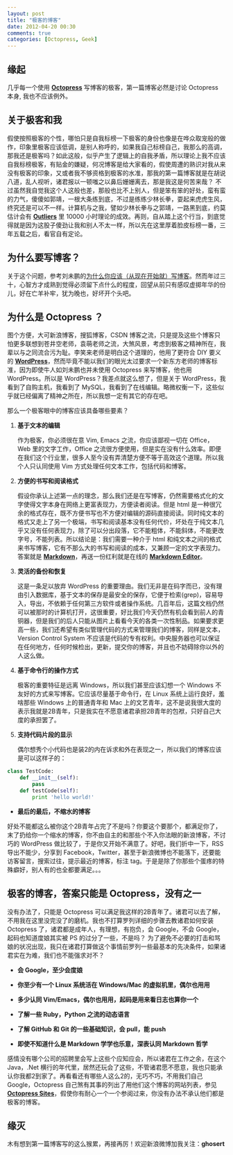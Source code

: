 ```yaml
---
layout: post
title: "极客的博客"
date: 2012-04-20 00:30
comments: true
categories: [Octopress, Geek]
---
```



缘起
--------------------------

几乎每一个使用 **[Octopress]** 写博客的极客，第一篇博客必然是讨论 Octopress 本身, 我也不应该例外。


关于极客和我
--------------------------

假使按照极客的个性，哪怕只是自我标榜一下极客的身份也像是在哗众取宠般的做作，印象里极客应该低调，是别人称呼的，如果我自己标榜自己，我那么的高调，那我还是极客吗？如此这般，似乎产生了逻辑上的自我矛盾，所以理论上我不应该自我标榜极客，有贴金的嫌疑，何况博客是给大家看的，假使周遭的熟识对我从来没有极客的印象，又或者我不够资格到极客的水准，那我的第一篇博客就是在胡说八道，乱人视听，诸君报以一顿嗤之以鼻后姗姗离去，那是我这是何苦来哉？ 不过虽然我自觉我这个人这般也差，那般也比不上别人，但是笨有笨的好处，蛮有蛮的力气，傻傻如郭靖，一根大条练到底，不过是练练少林长拳，耍起来虎虎生风，终究还是可以不一样。计算机与之我，譬如少林长拳与之郭靖，一路黑到底，约莫估计会有 **[Outliers]** 里 10000 小时理论的成效。再则，自从踏上这个行当，到底觉得就是因为这股子傻劲让我和别人不太一样，所以先在这里厚着脸皮标榜一番，三年五载之后，看官自有定论。


为什么要写博客？
--------------------------

关于这个问题，参考刘未鹏的[为什么你应该（从现在开始就）写博客][1]。然而年过三十，心智方才成熟到觉得必须留下点什么的程度，回望从前只有感叹虚掷年华的份儿，好在亡羊补牢，犹为晚也，好坏开个头吧。


为什么是 Octopress ？
--------------------------

图个方便，大可新浪博客，搜狐博客，CSDN 博客之流，只是提及这些个博客只怕更多联想到苍井空老师，袁萌老师之流，大煞风景，考虑到极客之精神所在，我辈以与之同流合污为耻。李笑来老师是明白这个道理的，他用了更符合 DIY 要义的 **[WordPress]**，然而毕竟不能以我们的眼光太过要求一个新东方老师的博客标准，因为即使牛人如刘未鹏也并未使用 Octopress 来写博客，他也用 WordPress。所以是 WordPress？我差点就这么想了，但是关于 WordPress，我看到了自购主机，我看到了 MySQL，我看到了在线编辑。略微权衡一下，这些似乎就已经偏离了精神之所在，所以我想一定有其它的存在吧。

那么一个极客眼中的博客应该具备哪些要素？

1. **基于文本的编辑**

	作为极客，你必须很在意 Vim, Emacs 之流，你应该鄙视一切在 Office，Web 里的文字工作，Office 之流很方便使用，但是实在没有什么效率。即便在我们这个行业里，很多人至今没有弄清楚方便不等于高效这个道理。所以我个人只认同使用 Vim 方式处理任何文本工作，包括代码和博客。

2. **方便的书写和阅读格式**

	假设你承认上述第一点的理念，那么我们还是在写博客，仍然需要格式化的文字使得文字本身在网络上更富表现力，方便读者阅读。但是 html 是一种很冗余的格式存在，既不方便书写也不方便对编辑的源码直接阅读。同时纯文本的格式又走上了另一个极端，书写和阅读基本没有任何代价，坏处在于纯文本几乎又没有任何表现力，除了可以分出段落，它不能粗体，不能斜体，不能更改字号，不能列表。所以结论是：我们需要一种介于 html 和纯文本之间的格式来书写博客，它有不那么大的书写和阅读的成本，又兼顾一定的文字表现力。答案就是 **[Markdown]**，再送一份红利就是在线的 **[Markdown Editor]**。

3. **灵活的备份和恢复**

	这是一条足以放弃 WordPress 的重要理由。我们无非是在码字而已，没有理由引入数据库，基于文本的保存是最安全的保存，它便于检索(grep)，容易导入，导出，不依赖于任何第三方软件或者操作系统。几百年后，这篇文档仍然可以被那时的计算机打开，这很重要，好比我们今天仍然有机会看到前人的青铜器，但是我们的后人只能从图片上看看今天的各类一次性制品。如果要求更高一些，我们还希望有类似管理代码的方式来管理我们的博客，同样是文本，Version Control System 不应该是代码的专有权利。中央服务器也可以保证在任何地方，任何时候检出，更新，提交你的博客，并且也不妨碍除你以外的人这么做。
	
4. **基于命令行的操作方式**

	极客的重要特征是远离 Windows，所以我们甚至应该幻想一个 Windows 不友好的方式来写博客。它应该尽量基于命令行，在 Linux 系统上运行良好，羞啥那些 Windows 上的普通青年和 Mac 上的文艺青年，这不是说我很大度的表示我就是2B青年，只是我实在不愿意诸君承担2B青年的包袱，只好自己大度的承担罢了。

5. **支持代码片段的显示**

	偶尔想秀个小代码也是装2的内在诉求和外在表现之一，所以我们的博客应该是可以这样子的：

``` python Code Snips to test code blocks http://www.google.com link test
class TestCode:
	def __init__(self):
		pass
	def testCode(self):
		print 'hello world!'

```

* **最后的最后，不缩水的博客**

好处不能都这么被你这个2B青年占完了不是吗？你要这个要那个，都满足你了，末了扔给你一个缩水的博客，你不由自主的和那些个不入你法眼的新浪博客，不讨巧的 WordPress 做比较了，于是你又开始不满意了。好吧，我们折中一下，RSS 导出不能少，分享到 Facebook，Twitter，甚至于新浪微博也不能落下，还要能访客留言，搜索过往，提示最近的博客，标注 tag。于是是除了你那些个蛋疼的特殊癖好，别人有的也全都要满足。。。


极客的博客，答案只能是 Octopress，没有之一
-------------------------------------------

没有办法了，只能是 Octopress 可以满足我这样的2B青年了。诸君可以去了解，不用我在这里没完没了的磨机。我也不打算罗列详细的步骤去教诸君如何安装 Octopress 了，诸君都是成年人，有理想，有抱负，会 Google，不会 Google，起码也知道度娘其实被 PS 的过分了一些，不是吗？ 为了避免不必要的打击和骂娘的状况出现，我只在诸君打算做这个事情前罗列一些最基本的先决条件，如果诸君实在为难，我们也不能强求对不？

* **会 Google，至少会度娘**

* **你至少有一个 Linux 系统活在 Windows/Mac 的虚拟机里，偶尔也用用**

* **多少认同 Vim/Emacs，偶尔也用用，起码是用来看日志也算你一个**

* **了解一些 Ruby，Python 之流的动态语言**

* **了解 GitHub 和 Git 的一些基础知识，会 pull，能 push**

* **即使不知道什么是 Markdown 学学也乐意，深表认同 Markdown 哲学**

感情没有哪个公司的招聘里会写上这些个应知应会，所以诸君在工作之余，在这个 Java，.Net 横行的年代里，居然还玩会了这些，不管诸君愿不愿意，我也只能承认你我都2到家了。再看看还有哪些人这么2的，无巧不巧，不用我们自己 Google，Octopress 自己煞有其事的列出了用他们这个博客的网站列表，参见 **[Octopress Sites]**，假使你有耐心一个一个参阅过来，你没有办法不承认他们都是极客的博客。


缘灭
----------------------

木有想到第一篇博客写的这么猴累，再接再厉！欢迎新浪微博加我关注：**ghosert**



[1]: http://mindhacks.cn/2009/02/15/why-you-should-start-blogging-now/
[Octopress]: http://octopress.org/
[Outliers]: http://book.douban.com/subject/3134517/
[WordPress]: http://wordpress.org/
[Markdown]: http://daringfireball.net/projects/markdown/
[Markdown Editor]: http://www.ctrlshift.net/project/markdowneditor/
[Octopress Sites]: https://github.com/imathis/octopress/wiki/Octopress-Sites


